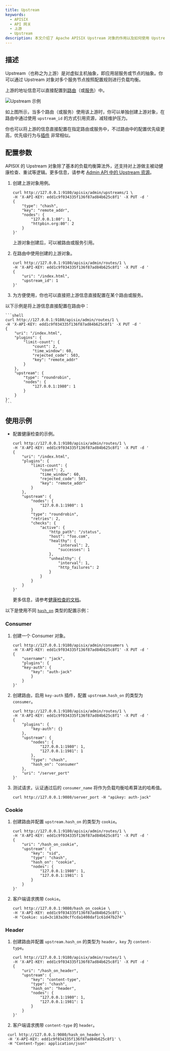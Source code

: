 ```yaml
---
title: Upstream
keywords:
  - APISIX
  - API 网关
  - 上游
  - Upstream
description: 本文介绍了 Apache APISIX Upstream 对象的作用以及如何使用 Upstream。
---
```


<!--
#
# Licensed to the Apache Software Foundation (ASF) under one or more
# contributor license agreements.  See the NOTICE file distributed with
# this work for additional information regarding copyright ownership.
# The ASF licenses this file to You under the Apache License, Version 2.0
# (the "License"); you may not use this file except in compliance with
# the License.  You may obtain a copy of the License at
#
#     http://www.apache.org/licenses/LICENSE-2.0
#
# Unless required by applicable law or agreed to in writing, software
# distributed under the License is distributed on an "AS IS" BASIS,
# WITHOUT WARRANTIES OR CONDITIONS OF ANY KIND, either express or implied.
# See the License for the specific language governing permissions and
# limitations under the License.
#
-->

## 描述

Upstream（也称之为上游）是对虚拟主机抽象，即应用层服务或节点的抽象。你可以通过 Upstream 对象对多个服务节点按照配置规则进行负载均衡。

上游的地址信息可以直接配置到[路由](./route.md)（或[服务](./service.md)）中。

![Upstream 示例](../../../assets/images/upstream-example.png)

如上图所示，当多个路由（或服务）使用该上游时，你可以单独创建上游对象，在路由中通过使用 `upstream_id` 的方式引用资源，减轻维护压力。

你也可以将上游的信息直接配置在指定路由或服务中，不过路由中的配置优先级更高，优先级行为与[插件](./plugin.md) 非常相似。

## 配置参数

APISIX 的 Upstream 对象除了基本的负载均衡算法外，还支持对上游做主被动健康检查、重试等逻辑。更多信息，请参考 [Admin API 中的 Upstream 资源](../admin-api.md#upstream)。

1. 创建上游对象用例。

    ```shell
    curl http://127.0.0.1:9180/apisix/admin/upstreams/1 \
    -H 'X-API-KEY: edd1c9f034335f136f87ad84b625c8f1' -X PUT -d '
    {
        "type": "chash",
        "key": "remote_addr",
        "nodes": {
            "127.0.0.1:80": 1,
            "httpbin.org:80": 2
        }
    }'
    ```

    上游对象创建后，可以被路由或服务引用。

2. 在路由中使用创建的上游对象。

    ```shell
    curl http://127.0.0.1:9180/apisix/admin/routes/1 \
    -H 'X-API-KEY: edd1c9f034335f136f87ad84b625c8f1' -X PUT -d '
    {
        "uri": "/index.html",
        "upstream_id": 1
    }'
    ```

3. 为方便使用，你也可以直接把上游信息直接配置在某个路由或服务。

以下示例是将上游信息直接配置在路由中：

    ```shell
    curl http://127.0.0.1:9180/apisix/admin/routes/1 \
    -H 'X-API-KEY: edd1c9f034335f136f87ad84b625c8f1' -X PUT -d '
    {
        "uri": "/index.html",
        "plugins": {
            "limit-count": {
                "count": 2,
                "time_window": 60,
                "rejected_code": 503,
                "key": "remote_addr"
            }
        },
        "upstream": {
            "type": "roundrobin",
            "nodes": {
                "127.0.0.1:1980": 1
            }
        }
    }'
    ```

## 使用示例

- 配置健康检查的示例。

    ```shell
    curl http://127.0.0.1:9180/apisix/admin/routes/1 \
    -H 'X-API-KEY: edd1c9f034335f136f87ad84b625c8f1' -X PUT -d '
    {
        "uri": "/index.html",
        "plugins": {
            "limit-count": {
                "count": 2,
                "time_window": 60,
                "rejected_code": 503,
                "key": "remote_addr"
            }
        },
        "upstream": {
            "nodes": {
                "127.0.0.1:1980": 1
            }
            "type": "roundrobin",
            "retries": 2,
            "checks": {
                "active": {
                    "http_path": "/status",
                    "host": "foo.com",
                    "healthy": {
                        "interval": 2,
                        "successes": 1
                    },
                    "unhealthy": {
                        "interval": 1,
                        "http_failures": 2
                    }
                }
            }
        }
    }'
    ```

    更多信息，请参考[健康检查的文档](../tutorials/health-check.md)。

以下是使用不同 [`hash_on`](../admin-api.md#upstream-body-request-methods) 类型的配置示例：

### Consumer

1. 创建一个 Consumer 对象。

    ```shell
    curl http://127.0.0.1:9180/apisix/admin/consumers \
    -H 'X-API-KEY: edd1c9f034335f136f87ad84b625c8f1' -X PUT -d '
    {
        "username": "jack",
        "plugins": {
        "key-auth": {
            "key": "auth-jack"
            }
        }
    }'
    ```

2. 创建路由，启用 `key-auth` 插件，配置 `upstream.hash_on` 的类型为 `consumer`。

    ```shell
    curl http://127.0.0.1:9180/apisix/admin/routes/1 \
    -H 'X-API-KEY: edd1c9f034335f136f87ad84b625c8f1' -X PUT -d '
    {
        "plugins": {
            "key-auth": {}
        },
        "upstream": {
            "nodes": {
                "127.0.0.1:1980": 1,
                "127.0.0.1:1981": 1
            },
            "type": "chash",
            "hash_on": "consumer"
        },
        "uri": "/server_port"
    }'
    ```

3. 测试请求，认证通过后的 `consumer_name` 将作为负载均衡哈希算法的哈希值。

    ```shell
    curl http://127.0.0.1:9080/server_port -H "apikey: auth-jack"
    ```

### Cookie

1. 创建路由并配置 `upstream.hash_on` 的类型为 `cookie`。

    ```shell
    curl http://127.0.0.1:9180/apisix/admin/routes/1 \
    -H 'X-API-KEY: edd1c9f034335f136f87ad84b625c8f1' -X PUT -d '
    {
        "uri": "/hash_on_cookie",
        "upstream": {
            "key": "sid",
            "type": "chash",
            "hash_on": "cookie",
            "nodes": {
                "127.0.0.1:1980": 1,
                "127.0.0.1:1981": 1
            }
        }
    }'
    ```

2. 客户端请求携带 `Cookie`。

    ```shell
    curl http://127.0.0.1:9080/hash_on_cookie \
    -H 'X-API-KEY: edd1c9f034335f136f87ad84b625c8f1' \
    -H "Cookie: sid=3c183a30cffcda1408daf1c61d47b274"
    ```

### Header

1. 创建路由并配置 `upstream.hash_on` 的类型为 `header`，`key` 为 `content-type`。

    ```shell
    curl http://127.0.0.1:9180/apisix/admin/routes/1 \
    -H 'X-API-KEY: edd1c9f034335f136f87ad84b625c8f1' -X PUT -d '
    {
        "uri": "/hash_on_header",
        "upstream": {
            "key": "content-type",
            "type": "chash",
            "hash_on": "header",
            "nodes": {
                "127.0.0.1:1980": 1,
                "127.0.0.1:1981": 1
            }
        }
    }'
    ```

2. 客户端请求携带 `content-type` 的 `header`。

```shell
 curl http://127.0.0.1:9080/hash_on_header \
 -H 'X-API-KEY: edd1c9f034335f136f87ad84b625c8f1' \
 -H "Content-Type: application/json"
```
